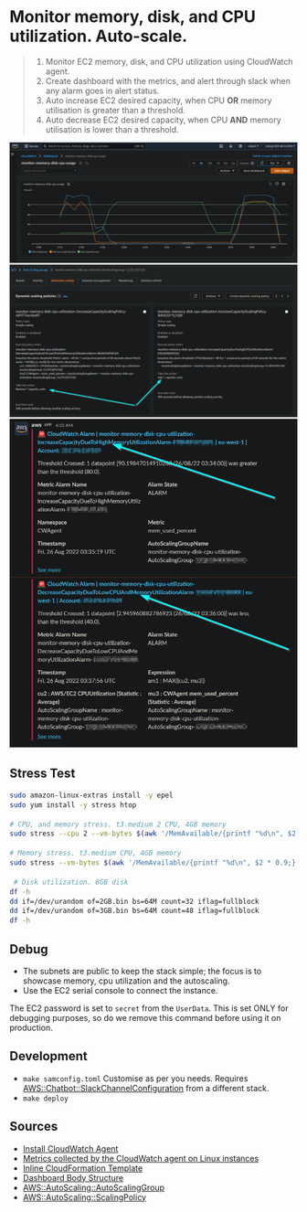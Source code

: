 # Monitor memory, disk, and CPU utilization. Auto-scale.
> 1. Monitor EC2 memory, disk, and CPU utilization using CloudWatch agent. 
> 2. Create dashboard with the metrics, and alert through slack when any alarm goes in alert status.
> 3. Auto increase EC2 desired capacity, when CPU **OR** memory utilisation is greater than a threshold.
> 4. Auto decrease EC2 desired capacity, when CPU **AND** memory utilisation is lower than a threshold.

![dashboard](./dashboard.png "Dashboard")  
![auto-scale](./auto-scale.png "Auto-scale")  
![slack](./slack.png "Slack")

## Stress Test
```sh
sudo amazon-linux-extras install -y epel
sudo yum install -y stress htop

# CPU, and memory stress. t3.medium 2 CPU, 4GB memory
sudo stress --cpu 2 --vm-bytes $(awk '/MemAvailable/{printf "%d\n", $2 * 0.9;}' < /proc/meminfo)k --vm-keep -m 5

# Memory stress. t3.medium CPU, 4GB memory
sudo stress --vm-bytes $(awk '/MemAvailable/{printf "%d\n", $2 * 0.9;}' < /proc/meminfo)k --vm-keep -m 5
 
 # Disk utilization. 8GB disk
df -h
dd if=/dev/urandom of=2GB.bin bs=64M count=32 iflag=fullblock
dd if=/dev/urandom of=3GB.bin bs=64M count=48 iflag=fullblock
df -h
```

## Debug
- The subnets are public to keep the stack simple; the focus is to showcase memory, cpu utilization and the autoscaling.
- Use the EC2 serial console to connect the instance.

The EC2 password is set to `secret` from the `UserData`. This is set ONLY for debugging purposes, so do we remove this command before using it on production.

## Development
- `make samconfig.toml` Customise as per you needs. Requires [AWS::Chatbot::SlackChannelConfiguration](https://docs.aws.amazon.com/AWSCloudFormation/latest/UserGuide/aws-resource-chatbot-slackchannelconfiguration.html) from a different stack.
- `make deploy`

## Sources

- [Install CloudWatch Agent](https://docs.aws.amazon.com/AmazonCloudWatch/latest/monitoring/Install-CloudWatch-Agent.html)  
- [Metrics collected by the CloudWatch agent on Linux instances](https://docs.aws.amazon.com/AmazonCloudWatch/latest/monitoring/metrics-collected-by-CloudWatch-agent.html#linux-metrics-enabled-by-CloudWatch-agent)  
- [Inline CloudFormation Template](https://github.com/awslabs/aws-cloudformation-templates/blob/master/aws/solutions/AmazonCloudWatchAgent/inline/amazon_linux.template)  
- [Dashboard Body Structure](https://docs.aws.amazon.com/AmazonCloudWatch/latest/APIReference/CloudWatch-Dashboard-Body-Structure.html)
- [AWS::AutoScaling::AutoScalingGroup](https://docs.aws.amazon.com/AWSCloudFormation/latest/UserGuide/aws-properties-as-group.html)
- [AWS::AutoScaling::ScalingPolicy](https://docs.aws.amazon.com/AWSCloudFormation/latest/UserGuide/aws-resource-autoscaling-scalingpolicy.html)
